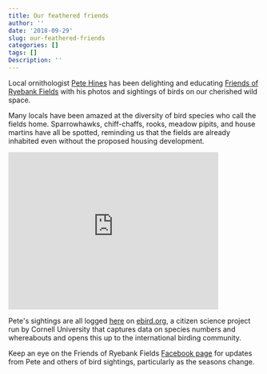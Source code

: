 ```yaml
---
title: Our feathered friends
author: ''
date: '2018-09-29'
slug: our-feathered-friends
categories: []
tags: []
Description: ''
---
```


Local ornithologist [Pete Hines](https://twitter.com/Hines1Peter) has been delighting and educating [Friends of Ryebank Fields](https://www.facebook.com/groups/FriendsofRyebank) with his photos and sightings of birds on our cherished wild space. 

Many locals have been amazed at the diversity of bird species who call the fields home. Sparrowhawks, chiff-chaffs, rooks, meadow pipits, and house martins have all be spotted, reminding us that the fields are already inhabited even without the proposed housing development. 

<iframe width="420" height="315" src="https://www.youtube.com/embed/vbt2oJ0YG-M" frameborder="0" allowfullscreen></iframe>

Pete's sightings are all logged [here](https://ebird.org/hotspot/L6860096) on [ebird.org](https://ebird.org/home), a citizen science project run by Cornell University that captures data on species numbers and whereabouts and opens this up to the international birding community.

Keep an eye on the Friends of Ryebank Fields [Facebook page](https://www.facebook.com/groups/FriendsofRyebank) for updates from Pete and others of bird sightings, particularly as the seasons change.